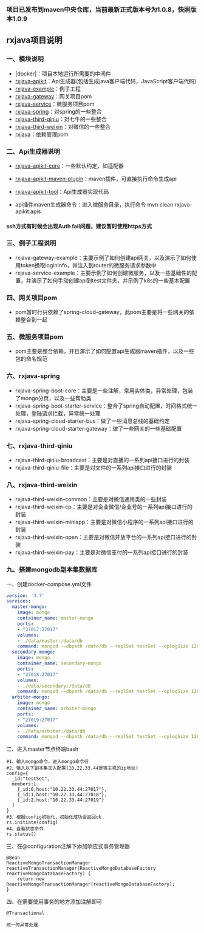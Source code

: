 ### 项目已发布到maven中央仓库，当前最新正式版本号为1.0.8，快照版本1.0.9

## rxjava项目说明

### 一、模块说明

- [docker]：项目本地运行所需要的中间件
- [rxjava-apikit](https://mvnrepository.com/artifact/top.rxjava/rxjava-apikit)：Api生成器(包括生成java客户端代码，JavaScript客户端代码)
- [rxjava-example](https://mvnrepository.com/artifact/top.rxjava/rxjava-example)：例子工程
- [rxjava-gateway](https://mvnrepository.com/artifact/top.rxjava/rxjava-gateway)：网关项目pom
- [rxjava-service](https://mvnrepository.com/artifact/top.rxjava/rxjava-service)：微服务项目pom
- [rxjava-spring](https://mvnrepository.com/artifact/top.rxjava/rxjava-spring)：对spring的一些整合
- [rxjava-third-qiniu](https://mvnrepository.com/artifact/top.rxjava/rxjava-third-qiniu)：对七牛的一些整合
- [rxjava-third-weixin](https://mvnrepository.com/artifact/top.rxjava/rxjava-third-weixin)：对微信的一些整合
- [rxjava](https://mvnrepository.com/artifact/top.rxjava/rxjava)：依赖管理pom 

### 二、Api生成器说明

- [rxjava-apikit-core](https://mvnrepository.com/artifact/top.rxjava/rxjava-apikit-core)：一些默认约定，如适配器
- [rxjava-apikit-maven-plugin](https://mvnrepository.com/artifact/top.rxjava/rxjava-apikit-maven-plugin)：maven插件，可直接执行命令生成api
- [rxjava-apikit-tool](https://mvnrepository.com/artifact/top.rxjava/rxjava-apikit-tool)：Api生成器实现代码

- api插件maven生成器命令：进入微服务目录，执行命令 mvn clean rxjava-apikit:apis

#### ssh方式有时候会出现Auth fail问题，建议暂时使用https方式

### 三、例子工程说明

- rxjava-gateway-example：主要示例了如何创建api网关，以及演示了如何使用token换取loginInfo，并注入到router的微服务请求参数中
- rxjava-service-example：主要示例了如何创建微服务，以及一些基础性的配置，并演示了如何手动创建api到test文件夹，并示例了k8s的一些基本配置

### 四、网关项目pom

- pom暂时行只依赖了spring-cloud-gateway，此pom主要是将一些网关的依赖整合到一起

### 五、微服务项目pom

- pom主要是整合依赖，并且演示了如何配置api生成器maven插件，以及一些包的命名规范

### 六、rxjava-spring

- rxjava-spring-boot-core：主要是一些注解，常用实体类，异常处理，包装了mongo分页，以及一些帮助类
- rxjava-spring-boot-starter-service：整合了spring自动配置，时间格式统一处理，登陆请求拦截，异常统一处理
- rxjava-spring-cloud-starter-bus：做了一些消息总线的基础约定
- rxjava-spring-cloud-starter-gateway：做了一些网关的一些基础配置

### 七、rxjava-third-qiniu

- rxjava-third-qiniu-broadcast：主要是对直播的一系列api接口进行的封装
- rxjava-third-qiniu-file：主要是对文件的一系列api接口进行的封装

### 八、rxjava-third-weixin

- rxjava-third-weixin-common：主要是对微信通用类的一些封装
- rxjava-third-weixin-cp：主要是对企业微信/企业号的一系列api接口进行的封装
- rxjava-third-weixin-miniapp：主要是对微信小程序的一系列api接口进行的封装
- rxjava-third-weixin-open：主要是对微信开放平台的一系列api接口进行的封装
- rxjava-third-weixin-pay：主要是对微信支付的一系列api接口进行的封装

### 九、搭建mongodb副本集数据库

一、创建docker-compose.yml文件

```yaml
version: '3.7'
services:
  master-mongo:
    image: mongo
    container_name: master-mongo
    ports:
    - "27017:27017"
    volumes:
    - ./data/master:/data/db
    command: mongod --dbpath /data/db --replSet testSet --oplogSize 128
  secondary-mongo:
    image: mongo
    container_name: secondary-mongo
    ports:
    - "27018:27017"
    volumes:
    - ./data/secondary:/data/db
    command: mongod --dbpath /data/db --replSet testSet --oplogSize 128
  arbiter-mongo:
    image: mongo
    container_name: arbiter-mongo
    ports:
    - "27019:27017"
    volumes:
    - ./data/arbiter:/data/db
    command: mongod --dbpath /data/db --replSet testSet --oplogSize 128
```

二、进入master节点终端bash

```shell script
#1、输入mongo命令，进入mongo命令行
#2、输入以下副本集加入配置(10.22.33.44是宿主机的ip地址)
config={
  _id:"testSet",
  members:[
    {_id:0,host:"10.22.33.44:27017"},
    {_id:1,host:"10.22.33.44:27018"},
    {_id:2,host:"10.22.33.44:27019"}
  ]
}
#3、根据config初始化，初始化成功会返回ok
rs.initiate(config)
#4、查看状态命令
rs.status()
```

三、在@configuration注解下添加响应式事务管理器

```text
@Bean
ReactiveMongoTransactionManager reactiveTransactionManager(ReactiveMongoDatabaseFactory reactiveMongoDatabaseFactory) {
    return new ReactiveMongoTransactionManager(reactiveMongoDatabaseFactory);
}
```

四、在需要使用事务的地方添加注解即可

```text
@Transactional
```

```text
统一的异常处理
```